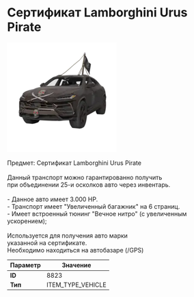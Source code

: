 # Сертификат Lamborghini Urus Pirate

![Item Image](../img/8823.webp?raw=true)

Предмет: Сертификат Lamborghini Urus Pirate<br><br>Данный транспорт можно гарантированно получить<br>при объединении 25-и осколков авто через инвентарь.<br><br>- Данное авто имеет 3.000 HP.<br>- Транспорт имеет "Увеличенный багажник" на 6 страниц.<br>- Имеет встроенный тюнинг "Вечное нитро" (с увеличенным ускорением);<br><br>Используется для получения авто марки <br>указанной на сертификате.<br>Необходимо находиться на автобазаре (/GPS)


| Параметр | Значение |
|----------|----------|
| **ID** | 8823 |
| **Тип** | ITEM_TYPE_VEHICLE |

